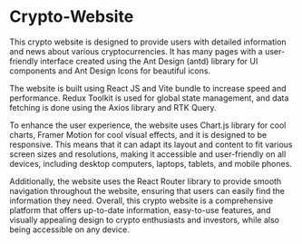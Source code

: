 # Crypto-Website
This crypto website is designed to provide users with detailed information and news about various cryptocurrencies. It has many pages with a user-friendly interface created using the Ant Design (antd) library for UI components and Ant Design Icons for beautiful icons.

The website is built using React JS and Vite bundle to increase speed and performance. Redux Toolkit is used for global state management, and data fetching is done using the Axios library and RTK Query.

To enhance the user experience, the website uses Chart.js library for cool charts, Framer Motion for cool visual effects, and it is designed to be responsive. This means that it can adapt its layout and content to fit various screen sizes and resolutions, making it accessible and user-friendly on all devices, including desktop computers, laptops, tablets, and mobile phones.

Additionally, the website uses the React Router library to provide smooth navigation throughout the website, ensuring that users can easily find the information they need. Overall, this crypto website is a comprehensive platform that offers up-to-date information, easy-to-use features, and visually appealing design to crypto enthusiasts and investors, while also being accessible on any device.
